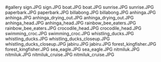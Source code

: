 #gallery
sign.JPG	sign.JPG
boat.JPG	boat.JPG
sunrise.JPG	sunrise.JPG
paperbark.JPG	paperbark.JPG
billabong.JPG	billabong.JPG
anhinga.JPG	anhinga.JPG
anhinga_drying_out.JPG	anhinga_drying_out.JPG
anhinga_head.JPG	anhinga_head.JPG
rainbow_bee_eaters.JPG	rainbow_bee_eaters.JPG
crocodile_head.JPG	crocodile_head.JPG
swimming_croc.JPG	swimming_croc.JPG
whistling_ducks.JPG	whistling_ducks.JPG
whistling_ducks_closeup.JPG	whistling_ducks_closeup.JPG
jabiru.JPG	jabiru.JPG
forest_kingfisher.JPG	forest_kingfisher.JPG
sea_eagle.JPG	sea_eagle.JPG
nitmiluk.JPG	nitmiluk.JPG
nitmiluk_cruise.JPG	nitmiluk_cruise.JPG
